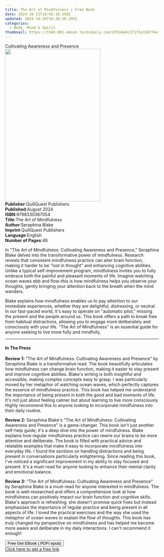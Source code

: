 ```yaml
---
title: The Art of Mindfulness | Free Book
date: 2024-10-22T18:05:10.558Z
updated: 2024-10-26T16:20:20.295Z
categories:
  - Body, Mind & Spirit
thumbnail: https://thmb-001-ebook.techidaily.com/d7534e6c371f1e310774e1600191da33e253f35052715d71a08fb98f3c8323af.jpg
---
```

<main id="book-container">
  <div class="flex flex-col">
    <div class="book-brief flex-1 py-6 px-4 sm:p-6 md:py-10 md:px-8">
      <!-- brief-->
      <div class="book-brief-main">Cultivating Awareness and Presence</div>
    </div>
    <div
      class="book-meta-info flex-1 grid gap-4 col-start-1 col-end-3 row-start-1 sm:mb-6 sm:grid-cols-4 lg:gap-6 lg:col-start-2 lg:row-end-6 lg:row-span-6 lg:mb-0"
    >
      <div
        class="book-meta-info-left place-content-center mt-4 p-4 text-sm leading-6 col-start-2 col-span-2 dark:text-slate-400"
      >
        <img
          class="w-full h-500 object-cover rounded-lg sm:h-255 sm:col-span-2 lg:col-span-full"
          src="https://img-001-ebook.techidaily.com/1025581400253a48a5cb19804d3d6dde7f72d7427e71315e250ab286b3d9f2a0.jpg"
          alt=""
          width="312"
          height="500"
        />
      </div>
      <div
        class="book-meta-info-right mt-2 col-start-1 row-start-2 col-span-3 self-center"
      >
        <!-- meta data  -->
        <div class="flex flex-col px-4 md:px-8">
          <div class="flex-1">
            <strong>Publisher</strong>:<span class="px-2"
              >QuillQuest Publishers</span
            >
          </div>
          <div class="flex-1">
            <strong>Published</strong>:<span class="px-2">August 2024</span>
          </div>
          <div class="flex-1">
            <strong>ISBN</strong>:<span class="px-2">9798330367054</span>
          </div>
          <div class="flex-1">
            <strong>Title</strong>:<span class="px-2"
              >The Art of Mindfulness</span
            >
          </div>
          <div class="flex-1">
            <strong>Author</strong>:<span class="px-2">Seraphina Blake</span>
          </div>
          <div class="flex-1">
            <strong>Imprint</strong>:<span class="px-2"
              >QuillQuest Publishers</span
            >
          </div>
          <div class="flex-1">
            <strong>Language</strong>:<span class="px-2">English</span>
          </div>
          <div class="flex-1">
            <strong>Number of Pages</strong>:<span class="px-2">46</span>
          </div>
        </div>
      </div>
    </div>
    <div class="book-description flex-1 py-6 px-4 sm:p-6 md:py-10 md:px-8">
      <div class="book-description-main">
        <div accordion-content="" id="description">
          <p>
            In "The Art of Mindfulness: Cultivating Awareness and Presence,"
            Seraphina Blake delves into the transformative power of mindfulness.
            Research reveals that consistent mindfulness practice can alter
            brain function, making it harder to be "lost in thought" and
            enhancing cognitive abilities. Unlike a typical self-improvement
            program, mindfulness invites you to fully embrace both the painful
            and pleasant moments of life. Imagine watching ocean waves ebb and
            flow-this is how mindfulness helps you observe your thoughts, gently
            bringing your attention back to the breath when the mind wanders.
          </p>
          <p>
            Blake explains how mindfulness enables us to pay attention to our
            immediate experiences, whether they are delightful, distressing, or
            neutral. In our fast-paced world, it's easy to operate on "automatic
            pilot," missing the present and the people around us. This book
            offers a path to break free from habitual distractions, allowing you
            to engage more deliberately and consciously with your life. "The Art
            of Mindfulness" is an essential guide for anyone seeking to live
            more fully and mindfully.
          </p>
        </div>
        <div class="accordion-fader"></div>
      </div>
    </div>
    <div class="book-excerpts flex-1 py-6 px-4 sm:p-6 md:py-10 md:px-8">
      <!-- excerpts-->
      <div class="book-excerpts-main">
        <hr />
        <h4 class="placeholder placeholder-heading">
          <span>In The Press</span>
        </h4>
        <p></p>
        <p>
          <strong>Review 1:</strong> "The Art of Mindfulness: Cultivating
          Awareness and Presence" by Seraphina Blake is a transformative read.
          The book beautifully articulates how mindfulness can change brain
          function, making it easier to stay present and improve cognitive
          abilities. Blake's writing is both insightful and accessible, making
          complex concepts easy to grasp. I was particularly moved by her
          metaphor of watching ocean waves, which perfectly captures the essence
          of mindfulness practice. This book has helped me understand the
          importance of being present in both the good and bad moments of life.
          It's not just about feeling calmer but about learning to live more
          consciously. Highly recommend this to anyone looking to incorporate
          mindfulness into their daily routine.
        </p>
        <p>
          <strong>Review 2:</strong> Seraphina Blake's "The Art of Mindfulness:
          Cultivating Awareness and Presence" is a game-changer. This book isn't
          just another self-help guide; it's a deep dive into the power of
          mindfulness. Blake explains how regular mindfulness practice can
          rewire our brains to be more attentive and deliberate. The book is
          filled with practical advice and relatable examples that make it easy
          to incorporate mindfulness into everyday life. I found the sections on
          handling distractions and being present in conversations particularly
          enlightening. Since reading this book, I've noticed a significant
          improvement in my ability to stay focused and present. It's a
          must-read for anyone looking to enhance their mental clarity and
          emotional balance.
        </p>
        <p>
          <strong>Review 3:</strong> "The Art of Mindfulness: Cultivating
          Awareness and Presence" by Seraphina Blake is a must-read for anyone
          interested in mindfulness. The book is well-researched and offers a
          comprehensive look at how mindfulness can positively impact our brain
          function and cognitive skills. Blake's approach is refreshing; she
          doesn't promise quick fixes but instead emphasizes the importance of
          regular practice and being present in all aspects of life. I loved the
          practical exercises and the way she used the metaphor of ocean waves
          to explain the flow of thoughts. This book has truly changed my
          perspective on mindfulness and has helped me become more aware and
          deliberate in my daily interactions. I can't recommend it enough!
        </p>
        <p></p>
      </div>
    </div>
    <div
      class="book-about-author flex-1 py-6 px-4 sm:p-6 md:py-10 md:px-8"
    ></div>
    <div class="book-free-get flex-1 py-6 px-4 sm:p-6 md:py-10 md:px-8">
      <button
        id="btn-free-get"
        class="bg-blue-500 hover:bg-blue-700 text-white font-bold py-2 px-4 rounded"
      >
        Free Get EBook (.PDF/.epub)
      </button>
      <div id="countdown-display" class="px-2 text-lg mt-2"></div>
      <a
        id="free-link"
        class="hidden bg-blue-500 hover:bg-blue-700 text-white font-bold py-2 px-4 rounded"
        href="https://www.ebooks.com/en-us/book/211445543/the-art-of-mindfulness/seraphina-blake/"
        target="_blank"
        >Click here to get a free link</a
      >
    </div>
    <script>
      let countdownTime = 0;
      let countdownInterval = null;
      document
        .getElementById('btn-free-get')
        .addEventListener('click', startCountdown);
      function startCountdown() {
        countdownTime = new Date().getTime() + 60000 * 3;
        countdownInterval = setInterval(updateCountdown, 1000);
        document.getElementById('btn-free-get').disabled = true;
        document
          .getElementById('btn-free-get')
          .classList.add('bg-gray-500', 'cursor-not-allowed');
      }
      function updateCountdown() {
        let currentTime = new Date().getTime();
        let timeLeft = countdownTime - currentTime;
        let secondsLeft = Math.floor(timeLeft / 1000);
        document.getElementById('countdown-display').innerHTML =
          `Remaining time: ${secondsLeft} seconds.`;
        if (secondsLeft <= 0) {
          clearInterval(countdownInterval);
          document.getElementById('btn-free-get').classList.add('hidden');
          document.getElementById('free-link').classList.remove('hidden');
          document.getElementById('countdown-display').innerHTML = '';
        }
      }
    </script>
  </div>
</main>

<ins class="adsbygoogle"
      style="display:block"
      data-ad-client="ca-pub-7571918770474297"
      data-ad-slot="8358498916"
      data-ad-format="auto"
      data-full-width-responsive="true"></ins>
    